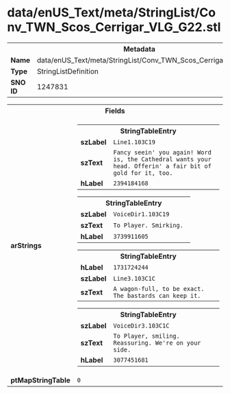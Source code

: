<h1>data/enUS_Text/meta/StringList/Conv_TWN_Scos_Cerrigar_VLG_G22.stl</h1><table><tr><th colspan="100%">Metadata</th></tr><tr><td><b>Name</b></td><td>data/enUS_Text/meta/StringList/Conv_TWN_Scos_Cerrigar_VLG_G22.stl</td></tr><tr><td><b>Type</b></td><td>StringListDefinition</td></tr><tr><td><b>SNO ID</b></td><td>1247831</td></tr></table>

<table><tr><th colspan="100%">Fields</th></tr><tr><td><b>arStrings</b></td><td><table><tr><th colspan="100%">StringTableEntry</th></tr><tr><td><b>szLabel</b></td><td><code>Line1.103C19</code></td></tr><tr><td><b>szText</b></td><td><code>Fancy seein' you again! Word is, the Cathedral wants your head. Offerin' a fair bit of gold for it, too.</code></td></tr><tr><td><b>hLabel</b></td><td><code>2394184168</code></td></tr></table>


<table><tr><th colspan="100%">StringTableEntry</th></tr><tr><td><b>szLabel</b></td><td><code>VoiceDir1.103C19</code></td></tr><tr><td><b>szText</b></td><td><code>To Player. Smirking. </code></td></tr><tr><td><b>hLabel</b></td><td><code>3739911605</code></td></tr></table>


<table><tr><th colspan="100%">StringTableEntry</th></tr><tr><td><b>hLabel</b></td><td><code>1731724244</code></td></tr><tr><td><b>szLabel</b></td><td><code>Line3.103C1C</code></td></tr><tr><td><b>szText</b></td><td><code>A wagon-full, to be exact. The bastards can keep it.</code></td></tr></table>


<table><tr><th colspan="100%">StringTableEntry</th></tr><tr><td><b>szLabel</b></td><td><code>VoiceDir3.103C1C</code></td></tr><tr><td><b>szText</b></td><td><code>To Player, smiling. Reassuring. We're on your side.</code></td></tr><tr><td><b>hLabel</b></td><td><code>3077451681</code></td></tr></table>


</td></tr><tr><td><b>ptMapStringTable</b></td><td><code>0</code></td></tr></table>

